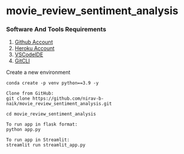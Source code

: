 # movie_review_sentiment_analysis

### Software And Tools Requirements

1. [Github Account](https://github.com)
2. [Heroku Account](https://heroku.com)
3. [VSCodeIDE](https://code.visualstudio.com/)
4. [GitCLI](https://git-scm.com/book/en/v2/Getting-Started-The-Command-Line)

Create a new environment

```
conda create -p venv python==3.9 -y
```

```
Clone from GitHub:
git clone https://github.com/nirav-b-naik/movie_review_sentiment_analysis.git
```

```
cd movie_review_sentiment_analysis
```

```
To run app in flask format: 
python app.py
```

```
To run app in Streamlit:
streamlit run streamlit_app.py
```
